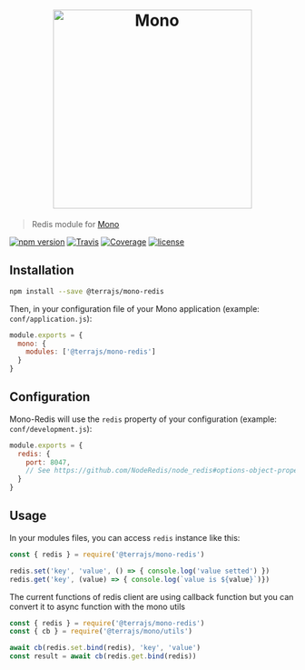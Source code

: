 <h1 align="center"><img src="https://user-images.githubusercontent.com/904724/31045670-0b96f158-a5e9-11e7-82ab-e59af67ceef5.png" width="350" alt="Mono"/></h1>

> Redis module for [Mono](https://github.com/terrajs/mono)

[![npm version](https://img.shields.io/npm/v/@terrajs/mono-redis.svg)](https://www.npmjs.com/package/@terrajs/mono-redis)
[![Travis](https://img.shields.io/travis/terrajs/mono-redis/master.svg)](https://travis-ci.org/terrajs/mono-redis)
[![Coverage](https://img.shields.io/codecov/c/github/terrajs/mono-redis/master.svg)](https://codecov.io/gh/terrajs/mono-redis.js)
[![license](https://img.shields.io/github/license/terrajs/mono-redis.svg)](https://github.com/terrajs/mono-redis/blob/master/LICENSE)

## Installation

```bash
npm install --save @terrajs/mono-redis
```

Then, in your configuration file of your Mono application (example: `conf/application.js`):

```js
module.exports = {
  mono: {
    modules: ['@terrajs/mono-redis']
  }
}
```

## Configuration

Mono-Redis will use the `redis` property of your configuration (example: `conf/development.js`):

```js
module.exports = {
  redis: {
    port: 8047,
    // See https://github.com/NodeRedis/node_redis#options-object-properties for more argument
  }
}
```

## Usage

In your modules files, you can access `redis` instance like this:

```js
const { redis } = require('@terrajs/mono-redis')

redis.set('key', 'value', () => { console.log('value setted') })
redis.get('key', (value) => { console.log(`value is ${value}`)})

```

The current functions of redis client are using callback function but you can convert it to async function with the mono utils

```js
const { redis } = require('@terrajs/mono-redis')
const { cb } = require('@terrajs/mono/utils')

await cb(redis.set.bind(redis), 'key', 'value')
const result = await cb(redis.get.bind(redis))
```
